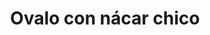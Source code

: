 ---
title: Ovalo con nácar chico
date: 
draft: false

# descripcion
description : Aro de plata colgante nácar 

materials: Plata 925

color: Plateado

dimensions: 3cm

code: 01-01-0083

type: "Aros"

categories: []

# Images
# first image will be shown in the product page
images:
  # - image: "images/path_to_image"
  # La ubicacion de las imagenes es imagenes/Aros/Aros.Colgantes/01-01-0083-ovalo-con-nacar-chico
  - image: "./images/aros/colgantes/01-01-0083-ovalo-con-nacar-chico_a.jpeg"
  - image: "./images/aros/colgantes/01-01-0083-ovalo-con-nacar-chico_b.jpeg"
---